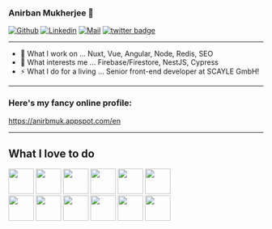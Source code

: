 ### Anirban Mukherjee 👋  
[![Github](https://img.shields.io/github/followers/anirbmuk?label=Follow&style=social)](https://github.com/anirbmuk)
[![Linkedin](https://img.shields.io/badge/-Anirban%20Mukherjee-121212?style=flat-square&logo=linkedin&logoColor=white&link=)](https://www.linkedin.com/in/anirbmuk)
[![Mail](https://img.shields.io/badge/-anirban.mjee@gmail.com-grey?style=flat-square&logo=gmail&logoColor=red&link=)](mailto:anirban.mjee@gmail.com)
[![twitter badge](https://img.shields.io/badge/-anirbmuk-121212?style=flat-square&logo=twitter)](https://twitter.com/anirbmuk)

- - - -

- 🔭 What I work on ... Nuxt, Vue, Angular, Node, Redis, SEO  
- 🌱 What interests me ... Firebase/Firestore, NestJS, Cypress  
- ⚡ What I do for a living ... Senior front-end developer at SCAYLE GmbH!  

- - - -  

### Here's my fancy online profile:  
https://anirbmuk.appspot.com/en  

- - - -  

## What I love to do  
<code><img height="50" src="https://www.vectorlogo.zone/logos/angular/angular-ar21.svg"></code>
<code><img height="50" src="https://www.vectorlogo.zone/logos/firebase/firebase-ar21.svg"></code>
<code><img height="50" src="https://www.vectorlogo.zone/logos/javascript/javascript-ar21.svg"></code>
<code><img height="50" src="https://www.vectorlogo.zone/logos/nuxtjs/nuxtjs-ar21.svg"></code>
<code><img height="50" src="https://www.vectorlogo.zone/logos/vuejs/vuejs-ar21.svg"></code>
<code><img height="50" src="https://www.vectorlogo.zone/logos/redis/redis-official.svg"></code>  
<code><img height="50" src="https://www.vectorlogo.zone/logos/mongodb/mongodb-ar21.svg"></code>
<code><img height="50" src="https://www.vectorlogo.zone/logos/nodejs/nodejs-horizontal.svg"></code>
<code><img height="50" src="https://www.vectorlogo.zone/logos/nestjs/nestjs-ar21.svg"></code>
<code><img height="50" src="https://www.vectorlogo.zone/logos/google_cloud/google_cloud-ar21.svg"></code>
<code><img height="50" src="https://www.vectorlogo.zone/logos/gitlab/gitlab-ar21.svg"></code>
<code><img height="50" src="https://www.vectorlogo.zone/logos/typescriptlang/typescriptlang-ar21.svg"></code>
